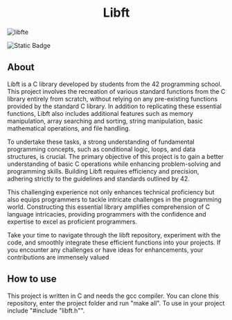 <h1 align="center">Libft</h1>

![libfte](https://github.com/debsalbornoz/libft/assets/119970138/22b14898-85a2-431d-b58f-dd4aa7fb2a64)


<img alt="Static Badge" src="https://img.shields.io/badge/Status-Finished-green">

<h2>About </h2>

Libft is a C library developed by students from the 42 programming school. This project involves the recreation of various standard functions from the C library entirely from scratch, without relying on any pre-existing functions provided by the standard C library. In addition to replicating these essential functions, Libft also includes additional features such as memory manipulation, array searching and sorting, string manipulation, basic mathematical operations, and file handling.

To undertake these tasks, a strong understanding of fundamental programming concepts, such as conditional logic, loops, and data structures, is crucial. The primary objective of this project is to gain a better understanding of basic C operations while enhancing problem-solving and programming skills. Building Libft requires efficiency and precision, adhering strictly to the guidelines and standards outlined by 42.

This challenging experience not only enhances technical proficiency but also equips programmers to tackle intricate challenges in the programming world. Constructing this essential library amplifies comprehension of C language intricacies, providing programmers with the confidence and expertise to excel as proficient programmers.

Take your time to navigate through the libft repository, experiment with the code, and smoothly integrate these efficient functions into your projects. If you encounter any challenges or have ideas for enhancements, your contributions are immensely valued 

<h2>How to use</h2>
This project is written in C and needs the gcc compiler. You can clone this repository, enter the project folder and run "make all". To use in your project include "#include "libft.h"".


